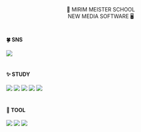<div align="center">🏫 MIRIM MEISTER SCHOOL </div>

<div align="center"> NEW MEDIA SOFTWARE 🖥️</div>

#

#### 🍀 SNS
<a href="https://www.instagram.com/vko.rx/"><img src="https://img.shields.io/badge/Instargram-E4405F?style=flat-square&logo=Blogger&logoColor=white"/></a>
#
#### ✨ STUDY
<img src="https://img.shields.io/badge/C-A8B9CC?style=flat-square&logo=C&logoColor=000000"/> <img src="https://img.shields.io/badge/Java-FF9E0F?style=flat-square&logo=Java&logoColor=000000"/> <img src="https://img.shields.io/badge/HTML5-E34F26?style=flat-square&logo=HTML5&logoColor=000000"/> <img src="https://img.shields.io/badge/JavaScript-F7DF1E?style=flat-square&logo=JavaScript&logoColor=000000"/> <img src="https://img.shields.io/badge/CSS3-1572B6?style=flat-square&logo=CSS3&logoColor=000000"/>
#
#### 🤍 TOOL
<img src="https://img.shields.io/badge/Eclipse IDE-2C225?style=flat-square&logo=Eclipse IDE&logoColor=000000"/> <img src="https://img.shields.io/badge/Visual Studio-5C2D91?style=flat-square&logo=Visual Studio&logoColor=000000"/> <img src="https://img.shields.io/badge/Visual Studio Code-007ACC?style=flat-square&logo=Visual Studio Code&logoColor=000000"/> 
